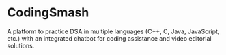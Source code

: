 # CodingSmash
A platform to practice DSA in multiple languages (C++, C, Java, JavaScript, etc.) with an integrated chatbot for coding assistance and video editorial solutions.
